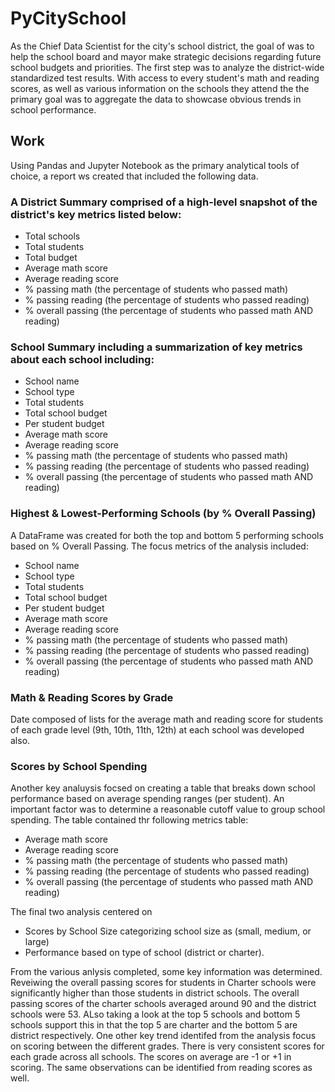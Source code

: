 # PyCitySchool

As the Chief Data Scientist for the city's school district, the goal of was to help the school board and mayor make strategic decisions regarding future school budgets and priorities. The first step was to analyze the district-wide standardized test results. With access to every student's math and reading scores, as well as various information on the schools they attend the the primary goal was to aggregate the data to showcase obvious trends in school performance.

## Work
Using Pandas and Jupyter Notebook as the primary analytical tools of choice, a report ws created that included the following data. 

### A District Summary comprised of a high-level snapshot of the district's key metrics listed below:

* Total schools
* Total students
* Total budget
* Average math score
* Average reading score
* % passing math (the percentage of students who passed math)
* % passing reading (the percentage of students who passed reading)
* % overall passing (the percentage of students who passed math AND reading)

### School Summary including a summarization of key metrics about each school including:

* School name
* School type
* Total students
* Total school budget
* Per student budget
* Average math score
* Average reading score
* % passing math (the percentage of students who passed math)
* % passing reading (the percentage of students who passed reading)
* % overall passing (the percentage of students who passed math AND reading)

### Highest & Lowest-Performing Schools (by % Overall Passing)
A DataFrame was created for both the top and bottom 5 performing schools based on % Overall Passing. The focus metrics of the analysis included:

* School name
* School type
* Total students
* Total school budget
* Per student budget
* Average math score
* Average reading score
* % passing math (the percentage of students who passed math)
* % passing reading (the percentage of students who passed reading)
* % overall passing (the percentage of students who passed math AND reading)

### Math  & Reading Scores by Grade
Date composed of lists for the average math and reading score for students of each grade level (9th, 10th, 11th, 12th) at each school was developed also. 

### Scores by School Spending
Another key analuysis focsed on creating a table that breaks down school performance based on average spending ranges (per student). An important factor was to determine a reasonable cutoff value to group school spending. The table contained thr following metrics table:

* Average math score
* Average reading score
* % passing math (the percentage of students who passed math)
* % passing reading (the percentage of students who passed reading)
* % overall passing (the percentage of students who passed math AND reading)

The final two analysis centered on

* Scores by School Size categorizing school size as (small, medium, or large) 
* Performance based on type of school (district or charter).

From the various anlysis completed, some key information was determined. Reveiwing the overall passing scores for students in Charter schools were significantly higher than those students in district schools. The overall passing scores of the charter schools averaged around 90 and the district schools were 53. ALso taking a look at the top 5 schools and bottom 5 schools support this in that the top 5 are charter and the bottom 5 are district respectively. One other key trend identifed from the analysis focus on scoring between the different grades. There is very consistent scores for each grade across all schools. The scores on average are -1 or +1 in scoring. The same observations can be identified from reading scores as well. 
